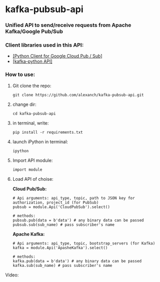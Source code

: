 # kafka-pubsub-api

### Unified API to send/receive requests from Apache Kafka/Google Pub/Sub 

### Client libraries used in this API: 
- [[Python Client for Google Cloud Pub / Sub]](https://googleapis.dev/python/pubsub/latest/index.html)
- [[kafka-python API]](https://kafka-python.readthedocs.io/en/master/apidoc/modules.html)



### How to use:

1. Git clone the repo:
    ```
    git clone https://github.com/alexanch/kafka-pubsub-api.git
    ```
2. change dir: 
    ```
    cd kafka-pubsub-api
    ```
1. in terminal, write:
    ```
    pip install -r requirements.txt
    ```
2. launch iPython in terminal:
    ```
    ipython
    ```
3. Import API module:
    ```
    import module
    ```
4. Load API of choise: 

   <b>Cloud Pub/Sub:</b>
   ```
   # Api arguments: api_type, topic, path to JSON key for authorization, project_id (for PubSub)
   pubsub = module.Api('CloudPubSub').select()   
   
   # methods:
   pubsub.pub(data = b'data') # any binary data can be passed
   pubsub.sub(sub_name) # pass subscriber's name
   
    ```
   <b>Apache Kafka:</b>
    ```
   # Api arguments: api_type, topic, bootstrap_servers (for Kafka)
   kafka = module.Api('ApasheKafka').select()   
   
   # methods:
   kafka.pub(data = b'data') # any binary data can be passed
   kafka.sub(sub_name) # pass subscriber's name
   ```
  
  Video: 
  
